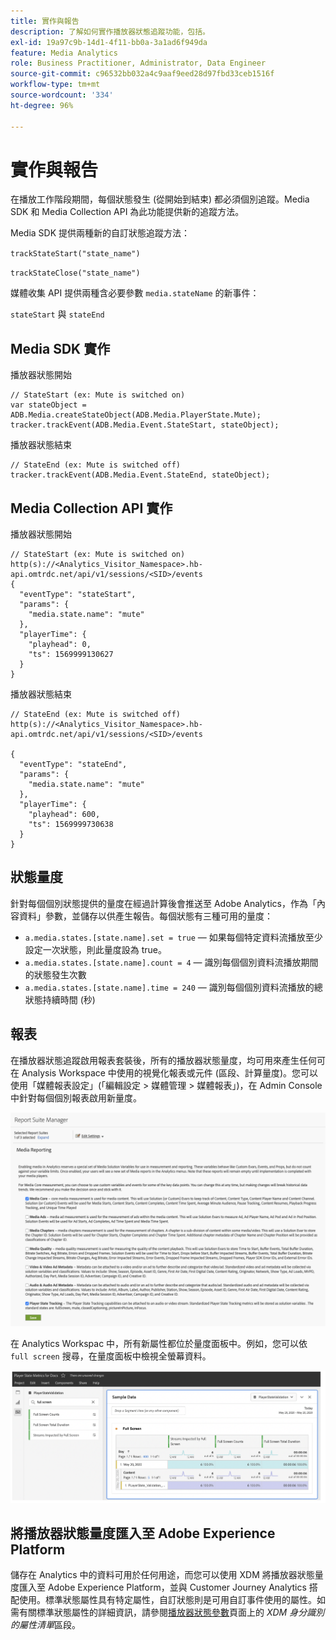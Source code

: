 ```yaml
---
title: 實作與報告
description: 了解如何實作播放器狀態追蹤功能，包括。
exl-id: 19a97c9b-14d1-4f11-bb0a-3a1ad6f949da
feature: Media Analytics
role: Business Practitioner, Administrator, Data Engineer
source-git-commit: c96532bb032a4c9aaf9eed28d97fbd33ceb1516f
workflow-type: tm+mt
source-wordcount: '334'
ht-degree: 96%

---
```


# 實作與報告

在播放工作階段期間，每個狀態發生 (從開始到結束) 都必須個別追蹤。Media SDK 和 Media Collection API 為此功能提供新的追蹤方法。

Media SDK 提供兩種新的自訂狀態追蹤方法：

`trackStateStart("state_name")`

`trackStateClose("state_name")`


媒體收集 API 提供兩種含必要參數 `media.stateName` 的新事件：

`stateStart` 與 `stateEnd`

## Media SDK 實作

播放器狀態開始

```
// StateStart (ex: Mute is switched on)
var stateObject = ADB.Media.createStateObject(ADB.Media.PlayerState.Mute);
tracker.trackEvent(ADB.Media.Event.StateStart, stateObject);
```

播放器狀態結束

```
// StateEnd (ex: Mute is switched off)
tracker.trackEvent(ADB.Media.Event.StateEnd, stateObject);
```


## Media Collection API 實作

播放器狀態開始

```
// StateStart (ex: Mute is switched on)
http(s)://<Analytics_Visitor_Namespace>.hb-api.omtrdc.net/api/v1/sessions/<SID>/events
{
  "eventType": "stateStart",
  "params": {
    "media.state.name": "mute"
  },
  "playerTime": {
    "playhead": 0,
    "ts": 1569999130627
  }
}
```

播放器狀態結束

```
// StateEnd (ex: Mute is switched off)
http(s)://<Analytics_Visitor_Namespace>.hb-api.omtrdc.net/api/v1/sessions/<SID>/events

{
  "eventType": "stateEnd",
  "params": {
    "media.state.name": "mute"
  },
  "playerTime": {
    "playhead": 600,
    "ts": 1569999730638
  }
}
```

## 狀態量度

針對每個個別狀態提供的量度在經過計算後會推送至 Adobe Analytics，作為「內容資料」參數，並儲存以供產生報告。每個狀態有三種可用的量度：

* `a.media.states.[state.name].set = true` — 如果每個特定資料流播放至少設定一次狀態，則此量度設為 true。
* `a.media.states.[state.name].count = 4` — 識別每個個別資料流播放期間的狀態發生次數
* `a.media.states.[state.name].time = 240` — 識別每個個別資料流播放的總狀態持續時間 (秒)

## 報表

在播放器狀態追蹤啟用報表套裝後，所有的播放器狀態量度，均可用來產生任何可在 Analysis Workspace 中使用的視覺化報表或元件 (區段、計算量度)。您可以使用「媒體報表設定」(「編輯設定 > 媒體管理 > 媒體報表」)，在 Admin Console 中針對每個個別報表啟用新量度。

![](assets/report-setup.png)

在 Analytics Workspac 中，所有新屬性都位於量度面板中。例如，您可以依 `full screen` 搜尋，在量度面板中檢視全螢幕資料。

![](assets/full-screen-report.png)

## 將播放器狀態量度匯入至 Adobe Experience Platform

儲存在 Analytics 中的資料可用於任何用途，而您可以使用 XDM 將播放器狀態量度匯入至 Adobe Experience Platform，並與 Customer Journey Analytics 搭配使用。標準狀態屬性具有特定屬性，自訂狀態則是可用自訂事件使用的屬性。如需有關標準狀態屬性的詳細資訊，請參閱[播放器狀態參數](/help/metrics-and-metadata/player-state-parameters.md)頁面上的 *XDM 身分識別的屬性清單*&#x200B;區段。
